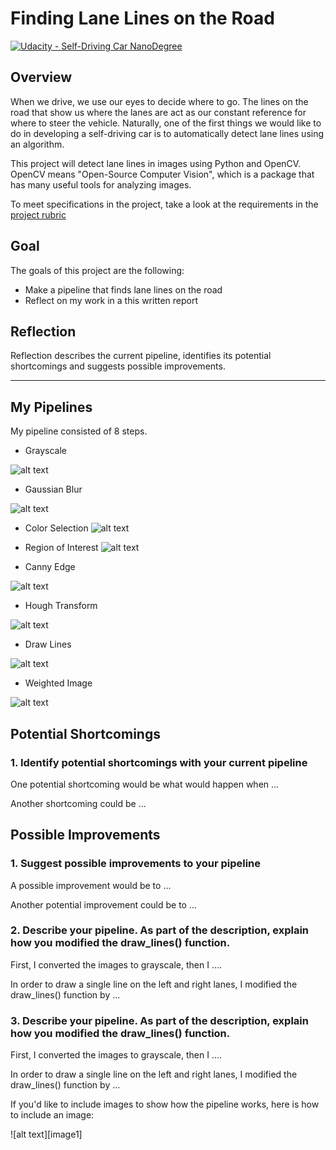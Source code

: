 # **Finding Lane Lines on the Road** 
[![Udacity - Self-Driving Car NanoDegree](https://s3.amazonaws.com/udacity-sdc/github/shield-carnd.svg)](http://www.udacity.com/drive)

Overview
---

When we drive, we use our eyes to decide where to go.  The lines on the road that show us where the lanes are act as our constant reference for where to steer the vehicle.  Naturally, one of the first things we would like to do in developing a self-driving car is to automatically detect lane lines using an algorithm.

This project will detect lane lines in images using Python and OpenCV.  OpenCV means "Open-Source Computer Vision", which is a package that has many useful tools for analyzing images.

To meet specifications in the project, take a look at the requirements in the [project rubric](https://review.udacity.com/#!/rubrics/322/view)

Goal
---

The goals of this project are the following:
* Make a pipeline that finds lane lines on the road
* Reflect on my work in a this written report

Reflection
---

Reflection describes the current pipeline, identifies its potential shortcomings and suggests possible improvements.

[//]: # (Image References)

[pipe1]: ./pipelines/solidWhiteRight_1_grayscale.jpg "Grayscale"
[pipe2]: ./pipelines/solidWhiteRight_2_blurred.jpg "Gaussian Blur"
[pipe3]: ./pipelines/solidWhiteRight_3_col_sel.jpg "Color Selection"
[pipe4]: ./pipelines/solidWhiteRight_4_masked.jpg "Region of Interest"
[pipe5]: ./pipelines/solidWhiteRight_5_canny.jpg "Canny Edge"
[pipe6]: ./pipelines/solidWhiteRight_6_houghed.jpg "Hough Transform"
[pipe7]: ./pipelines/solidWhiteRight_7_lines.jpg "Draw Lines"
[pipe8]: ./pipelines/solidWhiteRight_8_final.jpg "Weighted Image"

--- 

## My Pipelines

My pipeline consisted of 8 steps.
* Grayscale

![alt text][pipe1]

* Gaussian Blur

![alt text][pipe2]

* Color Selection
![alt text][pipe3]

* Region of Interest
![alt text][pipe4]

* Canny Edge

![alt text][pipe5]

* Hough Transform

![alt text][pipe6]

* Draw Lines

![alt text][pipe7]

* Weighted Image

![alt text][pipe8]

## Potential Shortcomings

### 1. Identify potential shortcomings with your current pipeline

One potential shortcoming would be what would happen when ... 

Another shortcoming could be ...


## Possible Improvements

### 1. Suggest possible improvements to your pipeline

A possible improvement would be to ...

Another potential improvement could be to ...

### 2. Describe your pipeline. As part of the description, explain how you modified the draw_lines() function.

First, I converted the images to grayscale, then I .... 

In order to draw a single line on the left and right lanes, I modified the draw_lines() function by ...
### 3. Describe your pipeline. As part of the description, explain how you modified the draw_lines() function.

First, I converted the images to grayscale, then I .... 

In order to draw a single line on the left and right lanes, I modified the draw_lines() function by ...

If you'd like to include images to show how the pipeline works, here is how to include an image: 

![alt text][image1]
